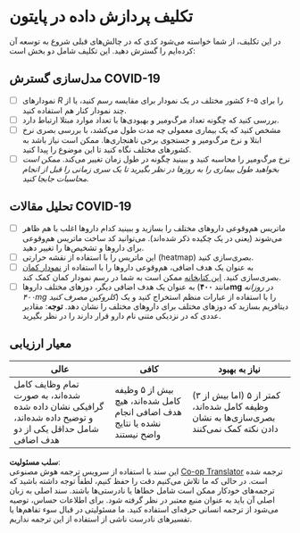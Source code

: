 <!--
CO_OP_TRANSLATOR_METADATA:
{
  "original_hash": "dc8f035ce92e4eaa078ab19caa68267a",
  "translation_date": "2025-08-23T23:38:31+00:00",
  "source_file": "2-Working-With-Data/07-python/assignment.md",
  "language_code": "fa"
}
-->
# تکلیف پردازش داده در پایتون

در این تکلیف، از شما خواسته می‌شود کدی که در چالش‌های قبلی شروع به توسعه آن کرده‌ایم را گسترش دهید. این تکلیف شامل دو بخش است:

## مدل‌سازی گسترش COVID-19

 - [ ] نمودارهای *R* را برای ۵-۶ کشور مختلف در یک نمودار برای مقایسه رسم کنید، یا از چند نمودار کنار هم استفاده کنید.
 - [ ] بررسی کنید که چگونه تعداد مرگ‌ومیر و بهبودی‌ها با تعداد موارد مبتلا ارتباط دارد.
 - [ ] مشخص کنید که یک بیماری معمولی چه مدت طول می‌کشد، با بررسی بصری نرخ ابتلا و نرخ مرگ‌ومیر و جستجوی برخی ناهنجاری‌ها. ممکن است نیاز باشد به کشورهای مختلف نگاه کنید تا این موضوع را پیدا کنید.
 - [ ] نرخ مرگ‌ومیر را محاسبه کنید و ببینید چگونه در طول زمان تغییر می‌کند. *ممکن است بخواهید طول بیماری را به روزها در نظر بگیرید تا یک سری زمانی را قبل از انجام محاسبات جابجا کنید.*

## تحلیل مقالات COVID-19

- [ ] ماتریس هم‌وقوعی داروهای مختلف را بسازید و ببینید کدام داروها اغلب با هم ظاهر می‌شوند (یعنی در یک چکیده ذکر شده‌اند). می‌توانید کد ساخت ماتریس هم‌وقوعی برای داروها و تشخیص‌ها را تغییر دهید.
- [ ] این ماتریس را با استفاده از نقشه حرارتی (heatmap) بصری‌سازی کنید.
- [ ] به عنوان یک هدف اضافی، هم‌وقوعی داروها را با استفاده از [نمودار کمان](https://en.wikipedia.org/wiki/Chord_diagram) بصری‌سازی کنید. [این کتابخانه](https://pypi.org/project/chord/) ممکن است به شما در رسم نمودار کمان کمک کند.
- [ ] به عنوان یک هدف اضافی دیگر، دوزهای مختلف داروها (مانند **۴۰۰mg** در *روزانه ۴۰۰mg کلروکین مصرف کنید*) را با استفاده از عبارات منظم استخراج کنید و یک دیتافریم بسازید که دوزهای مختلف برای داروهای مختلف را نشان دهد. **توجه**: مقادیر عددی که در نزدیکی متنی نام دارو قرار دارند را در نظر بگیرید.

## معیار ارزیابی

عالی | کافی | نیاز به بهبود
--- | --- | -- |
تمام وظایف کامل شده‌اند، به صورت گرافیکی نشان داده شده و توضیح داده شده‌اند، شامل حداقل یکی از دو هدف اضافی | بیش از ۵ وظیفه کامل شده‌اند، هیچ هدف اضافی انجام نشده یا نتایج واضح نیستند | کمتر از ۵ (اما بیش از ۳) وظیفه کامل شده‌اند، بصری‌سازی‌ها به نشان دادن نکته کمک نمی‌کنند

**سلب مسئولیت**:  
این سند با استفاده از سرویس ترجمه هوش مصنوعی [Co-op Translator](https://github.com/Azure/co-op-translator) ترجمه شده است. در حالی که ما تلاش می‌کنیم دقت را حفظ کنیم، لطفاً توجه داشته باشید که ترجمه‌های خودکار ممکن است شامل خطاها یا نادرستی‌ها باشند. سند اصلی به زبان اصلی آن باید به عنوان منبع معتبر در نظر گرفته شود. برای اطلاعات حساس، توصیه می‌شود از ترجمه انسانی حرفه‌ای استفاده کنید. ما مسئولیتی در قبال سوء تفاهم‌ها یا تفسیرهای نادرست ناشی از استفاده از این ترجمه نداریم.